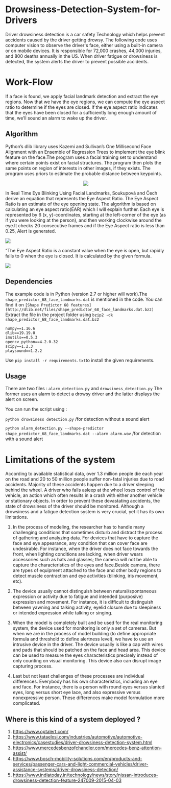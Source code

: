# Drowsiness-Detection-System-for-Drivers
Driver drowsiness detection is a car safety Technology which helps prevent accidents caused by the driver getting drowsy. The following code uses computer vision to observe the driver's face, either using a built-in camera or on mobile devices. It is responsible for 72,000 crashes, 44,000 injuries, and 800 deaths annually in the US. When driver fatigue or drowsiness is detected, the system alerts the driver to prevent possible accidents. 

# Work-Flow
If a face is found, we apply facial landmark detection and extract the eye regions. Now that we have the eye regions, we can compute the eye aspect ratio to determine if the eyes are closed. If the eye aspect ratio indicates that the eyes have been closed for a sufficiently long enough amount of time, we’ll sound an alarm to wake up the driver.

## Algorithm
Python’s dlib library uses Kazemi and Sullivan’s One Millisecond Face Alignment with an Ensemble of Regression Trees to implement the eye blink feature on the face.The program uses a facial training set to understand where certain points exist on facial structures. The program then plots the same points on region of interests in other images, if they exists. The program uses priors to estimate the probable distance between keypoints.
<p align="center">

<img src="https://github.com/muskanvk/Drowsiness-Detection-System-for-Drivers/blob/master/Images/Facial_LandmarkPlot.png">


In Real Time Eye Blinking Using Facial Landmarks, Soukupová and Čech derive an equation that represents the Eye Aspect Ratio. The Eye Aspect Ratio is an estimate of the eye opening state. The algorithm is based on calculating an eye aspect ratio(EAR) which I will explain further. Each eye is represented by 6 (x, y)-coordinates, starting at the left-corner of the eye (as if you were looking at the person), and then working clockwise around the eye.It checks 20 consecutive frames and if the Eye Aspect ratio is less than 0.25, Alert is generated. 


<img src="https://github.com/muskanvk/Drowsiness-Detection-System-for-Drivers/blob/master/Images/eye1.jpg">


“The Eye Aspect Ratio is a constant value when the eye is open, but rapidly falls to 0 when the eye is closed. It is calculated by the given formula.


<img src="https://github.com/muskanvk/Drowsiness-Detection-System-for-Drivers/blob/master/Images/EAR.png">

## Dependencies
The example code is in Python (version 2.7 or higher will work).The `shape_predictor_68_face_landmarks.dat` is mentioned in the code. You can find it on `[Shape Predictor 68 features](http://dlib.net/files/shape_predictor_68_face_landmarks.dat.bz2)`
  Extract the file in the project folder using 
  ``bzip2 -dk shape_predictor_68_face_landmarks.dat.bz2``

    numpy==1.16.6
    dlib==19.19.0
    imutils==0.5.3
    opencv_python==4.2.0.32
    scipy==1.2.3
    playsound==1.2.2

Use `pip install -r requirements.txt`to install the given requirements.

## Usage 
There are two files : `alarm_detection.py` and `drowsiness_detection.py` The former uses an alarm to detect a drowsy driver and the latter displays the alert on screen.

You can run the script using :

`python drowsiness detection.py` /for detection without a sound alert

`python alarm_detection.py --shape-predictor shape_predictor_68_face_landmarks.dat --alarm alarm.wav`  /for detection with a sound alert  

# Limitations of the system
According to available statistical data, over 1.3 million people die each year on the road and 20 to 50 million people suffer non-fatal injuries due to road accidents. Majority of these accidents happen due to a driver sleeping behind the wheel. A driver who falls asleep at the wheel loses control of the vehicle, an action which often results in a crash with either another vehicle or stationary objects. In order to prevent these devastating accidents, the state of drowsiness of the driver should be monitored. 
Although a drowsiness and a fatigue detection system is very crucial, yet it has its own limitations.

1. In the process of modeling, the researcher has to handle many challenging conditions that sometimes disturb and distract the process of gathering and analyzing data.  For devices that have to capture the face and eye appearance, any condition that can cover face are undesirable. For instance, when the driver does not face towards the front,  when  lighting  conditions  are  lacking,  when  driver  wears  accessories  such  as  hats  and  glasses; the camera will not be able to capture the characteristics of the eyes and face.Beside camera, there are types of equipment attached to the face and other body regions to detect muscle  contraction  and  eye  activities  (blinking,  iris  movement, etc).

2. The  device usually  cannot distinguish between natural/spontaneous expression or activity due to fatigue and intended (purposive) expression  and  movement.    For  instance,  it  is  difficult  to  distinguish  between  yawning  and  talking activity, eyelid closure due to sleepiness or intended expression while talking or singing. 

3. When the model is completely built and be used for the real monitoring system, the device used for monitoring  is  only  a  set  of  cameras.  But  when  we  are  in  the  process  of  model  building  (to  define appropriate formula and threshold to define alertness level), we have to use an intrusive device in the driver.  The  device  usually  is  like  a  cap  with  wires  and  pads  that  should  be  patched  on  the  face  and head  area.  This  device  can  be  used  to  measure  the  eyes  characteristics  precisely  instead  of  only counting on visual monitoring. This device also can disrupt image capturing process.

4. Last but not least challenges of these processes are individual differences. Everybody has his own characteristics,  including  an  eye  and  face.  For  instance,  there  is  a  person  with  round  eyes versus slanted  eyes,  long versus short  eye  lace,  and  also  expressive versus nonexpressive  person. These differences make model formulation more complicated.

## Where is this kind of a system deployed ?

1. https://www.optalert.com/
2. https://www.tataelxsi.com/industries/automotive/automotive-electronics/casestudies/driver-drowsiness-detection-system.html
3. https://www.mercedesbenzofchandler.com/mercedes-benz-attention-assist/
4. https://www.bosch-mobility-solutions.com/en/products-and-services/passenger-cars-and-light-commercial-vehicles/driver-assistance-systems/driver-drowsiness-detection/
5. https://www.indiatoday.in/technology/news/story/nissan-introduces-drowsiness-detection-feature-247009-2015-04-03
